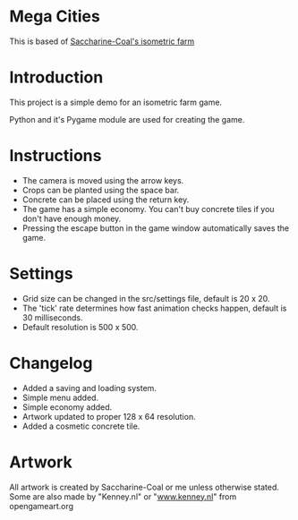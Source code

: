 # Mega Cities

This is based of [Saccharine-Coal's isometric farm](https://github.com/Saccharine-Coal/Isometric-Farm-Demo)

# Introduction
This project is a simple demo for an isometric farm game. 

Python and it's Pygame module are used for creating the game.

# Instructions
- The camera is moved using the arrow keys.
- Crops can be planted using the space bar.
- Concrete can be placed using the return key.
- The game has a simple economy. You can't buy concrete tiles if you don't have enough money.
- Pressing the escape button in the game window automatically saves the game.

# Settings
- Grid size can be changed in the src/settings file, default is 20 x 20.
- The 'tick' rate determines how fast animation checks happen, default is 30 milliseconds.
- Default resolution is 500 x 500.

# Changelog
- Added a saving and loading system.
- Simple menu added.
- Simple economy added.
- Artwork updated to proper 128 x 64 resolution.
- Added a cosmetic concrete tile.

# Artwork
All artwork is created by Saccharine-Coal or me unless otherwise stated.
Some are also made by "Kenney.nl" or "www.kenney.nl" from opengameart.org